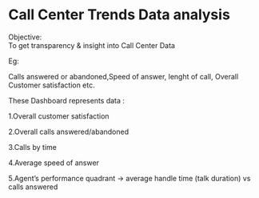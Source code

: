 # Call Center Trends Data analysis

Objective:  
To get transparency & insight into Call Center Data

Eg: 

Calls answered or abandoned,Speed of answer, lenght of call, Overall Customer satisfaction etc.


These Dashboard represents data :

1.Overall customer satisfaction

2.Overall calls answered/abandoned

3.Calls by time

4.Average speed of answer

5.Agent’s performance quadrant -> average handle time (talk duration) vs calls answered
